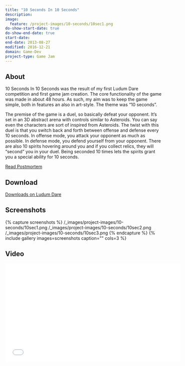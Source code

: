 ```yaml
---
title: "10 Seconds In 10 Seconds"
description:
image:
  feature: /project-images/10-seconds/10sec1.png
do-show-start-date: true
do-show-end-date: true
start-date:
end-date: 2013-08-27
modified: 2016-12-21
domain: Game-Dev
project-type: Game Jam
---
```


## About

10 Seconds In 10 Seconds was the result of my first Ludum Dare competition and first game jam creation. The core functionality of the game was made in about 48 hours. As such, my aim was to keep the game simple, both in features an also in art-style. The theme was “10 seconds”.

The premise of the game is a duel, so basically defeat your opponent. It’s set in an 3D abstract arena with controls similar to Asteroids. You can say even the characters are sort of inspired from Asteroids. The twist with this duel is that you switch back and forth between offense and defense every 10 seconds. In offense mode, you attack your opponent as much as possible. In defense mode, you defend yourself from your opponent. There are also 10 spirits hovering around you and if you collect relics, they will “second” you in your duel. Being seconded 10 times lets the spirits grant you a special ability for 10 seconds.

 <div markdown="0">
    <a href="https://jibransyed.wordpress.com/2013/08/28/ludum-dare-27-postmortem/" class="btn btn-info">
        <i class="fa fa-lg fa-external-link" aria-hidden="true"></i> Read Postmortem
    </a>
 </div>


## Download

<div markdown="0">
    <a href="http://www.ludumdare.com/compo/ludum-dare-27/?action=preview&uid=26581" class="btn">
        <i class="fa fa-lg fa-external-link" aria-hidden="true"></i> Downloads on Ludum Dare
    </a>
</div>


## Screenshots

{% capture screenshots %}
	/_images/project-images/10-seconds/10sec1.png
	/_images/project-images/10-seconds/10sec2.png
	/_images/project-images/10-seconds/10sec3.png
{% endcapture %}
{% include gallery images=screenshots caption="" cols=3 %}


## Video

<iframe width="560" height="315" src="//www.youtube.com/embed/ldR7YUpgXdA" frameborder="0"></iframe>
